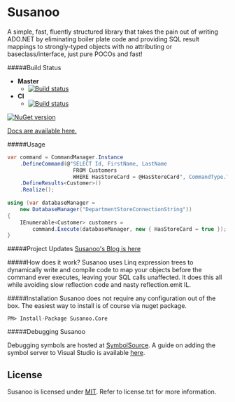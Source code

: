 Susanoo 
====
A simple, fast, fluently structured library that takes the pain out of writing ADO.NET by eliminating boiler plate code and providing SQL result mappings to strongly-typed objects with no attributing or baseclass/interface, just pure POCOs and fast! 

#####Build Status

* **Master**
    * [![Build status](https://ci.appveyor.com/api/projects/status/8v0yyni93b4hmlo8/branch/master?svg=true)](https://ci.appveyor.com/project/psibernetic/susanoo/branch/master)
* **CI**
    * [![Build status](https://ci.appveyor.com/api/projects/status/8v0yyni93b4hmlo8?svg=true)](https://ci.appveyor.com/project/psibernetic/susanoo)

[![NuGet version](https://badge.fury.io/nu/Susanoo.Core.svg)](http://badge.fury.io/nu/Susanoo.Core)

[Docs are available here.](https://susanoo.torchpad.com/)

#####Usage
```csharp
var command = CommandManager.Instance
    .DefineCommand(@"SELECT Id, FirstName, LastName 
                     FROM Customers
                     WHERE HasStoreCard = @HasStoreCard", CommandType.Text)
    .DefineResults<Customer>()
    .Realize();
    
using (var databaseManager =
    new DatabaseManager("DepartmentStoreConnectionString"))
{
    IEnumerable<Customer> customers =
        command.Execute(databaseManager, new { HasStoreCard = true });
}
```

#####Project Updates
[Susanoo's Blog is here](http://blog.susanoo.net)

#####How does it work?
Susanoo uses Linq expression trees to dynamically write and compile code to map your objects before the command ever executes, leaving your SQL calls unaffected. It does this all while avoiding slow reflection code and nasty reflection.emit IL.

#####Installation
Susanoo does not require any configuration out of the box. The easiest way to install is of course via nuget package.

```
PM> Install-Package Susanoo.Core
```

#####Debugging Susanoo

Debugging symbols are hosted at [SymbolSource](http://www.symbolsource.org/MyGet/Metadata/susanoo/Project/Susanoo.Core).
A guide on adding the symbol server to Visual Studio is available [here](http://www.symbolsource.org/Public/Wiki/Using).

## License

Susanoo is licensed under [MIT](http://www.opensource.org/licenses/mit-license.php "Read more about the MIT license form"). Refer to license.txt for more information.
